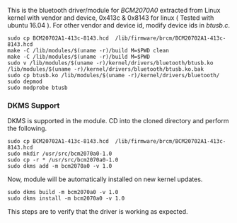 This is the bluetooth driver/module for *BCM2070A0* extracted from Linux kernel with vendor and device, 0x413c & 0x8143 for linux ( Tested with ubuntu 16.04 ). For other vendor and device id, modify device ids in *btusb.c*. 

    sudo cp BCM20702A1-413c-8143.hcd  /lib/firmware/brcm/BCM20702A1-413c-8143.hcd
	make -C /lib/modules/$(uname -r)/build M=$PWD clean
	make -C /lib/modules/$(uname -r)/build M=$PWD
	sudo v /lib/modules/$(uname -r)/kernel/drivers/bluetooth/btusb.ko /lib/modules/$(uname -r)/kernel/drivers/bluetooth/btusb.ko.bak 
	sudo cp btusb.ko /lib/modules/$(uname -r)/kernel/drivers/bluetooth/
	sudo depmod
	sudo modprobe btusb

### DKMS Support

DKMS is supported in the module. CD into the cloned directory and perform the following.

    sudo cp BCM20702A1-413c-8143.hcd  /lib/firmware/brcm/BCM20702A1-413c-8143.hcd
    sudo mkdir /usr/src/bcm2070a0-1.0
    sudo cp -r * /usr/src/bcm2070a0-1.0
    sudo dkms add -m bcm2070a0 -v 1.0

Now, module will be automatically installed on new kernel updates.

    sudo dkms build -m bcm2070a0 -v 1.0
    sudo dkms install -m bcm2070a0 -v 1.0

This steps are to verify that the driver is working as expected.

